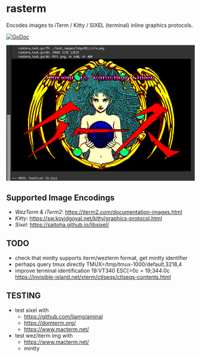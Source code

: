 # rasterm
Encodes images to iTerm / Kitty / SIXEL (terminal) inline graphics protocols.

[![GoDoc](https://godoc.org/github.com/BourgeoisBear/rasterm?status.png)](http://godoc.org/github.com/BourgeoisBear/rasterm)

![rasterm sample output](screenshot.png)

## Supported Image Encodings
- *WezTerm & iTerm2*: https://iterm2.com/documentation-images.html
- *Kitty*: https://sw.kovidgoyal.net/kitty/graphics-protocol.html
- *Sixel*: https://saitoha.github.io/libsixel/

## TODO
- check that mintty supports iterm/wezterm format, get mintty identifier
- perhaps query tmux directly
	TMUX=/tmp/tmux-1000/default,3218,4
- improve terminal identification
	19:VT340
	ESC[>0c = 19;344:0c
	https://invisible-island.net/xterm/ctlseqs/ctlseqs-contents.html

## TESTING
- test sixel with
	- https://github.com/liamg/aminal
	- https://domterm.org/
	- https://www.macterm.net/
- test wez/iterm img with
	- https://www.macterm.net/
  - mintty

